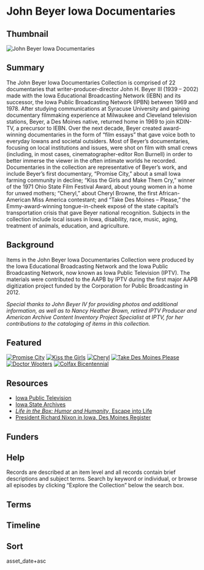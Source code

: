 # John Beyer Iowa Documentaries

## Thumbnail

![John Beyer Iowa Documentaries](https://s3.amazonaws.com/americanarchive.org/special-collections/JB3.jpg "John Beyer")

## Summary

The John Beyer Iowa Documentaries Collection is comprised of 22 documentaries that writer-producer-director John H. Beyer III (1939 – 2002) made with the Iowa Educational Broadcasting Network (IEBN) and its successor, the Iowa Public Broadcasting Network (IPBN) between 1969 and 1978. After studying communications at Syracuse University and gaining documentary filmmaking experience at Milwaukee and Cleveland television stations, Beyer, a Des Moines native, returned home in 1969 to join KDIN-TV, a precursor to IEBN. Over the next decade, Beyer created award-winning documentaries in the form of “film essays” that gave voice both to everyday Iowans and societal outsiders. Most of Beyer’s documentaries, focusing on local institutions and issues, were shot on film with small crews (including, in most cases, cinematographer-editor Ron Burnell) in order to better immerse the viewer in the often intimate worlds he recorded. Documentaries in the collection are representative of Beyer’s work, and include Beyer’s first documentary, “Promise City,” about a small Iowa farming community in decline; “Kiss the Girls and Make Them Cry,” winner of the 1971 Ohio State Film Festival Award, about young women in a home for unwed mothers; “Cheryl,” about Cheryl Browne, the first African-American Miss America contestant; and “Take Des Moines – Please,” the Emmy-award-winning tongue-in-cheek exposé of the state capital’s transportation crisis that gave Beyer national recognition. Subjects in the collection include local issues in Iowa, disability, race, music, aging, treatment of animals, education, and agriculture.

## Background

Items in the John Beyer Iowa Documentaries Collection were produced by the Iowa Educational Broadcasting Network and the Iowa Public Broadcasting Network, now known as Iowa Public Television (IPTV). The materials were contributed to the AAPB by IPTV during the first major AAPB digitization project funded by the Corporation for Public Broadcasting in 2012.

<em>Special thanks to John Beyer IV for providing photos and additional information, as well as to Nancy Heather Brown, retired IPTV Producer and American Archive Content Inventory Project Specialist at IPTV, for her contributions to the cataloging of items in this collection.</em>

## Featured

[![Promise City](https://s3.amazonaws.com/americanarchive.org/special-collections/cpb-aacip_37-010p2nvv.jpg)](/catalog/cpb-aacip_37-010p2nvv)
[![Kiss the Girls](https://s3.amazonaws.com/americanarchive.org/special-collections/cpb-aacip_37-41mgqsdn.jpg)](/catalog/cpb-aacip_37-41mgqsdn)
[![Cheryl](https://s3.amazonaws.com/americanarchive.org/special-collections/cpb-aacip_37-10jsxmqh.jpg)](/catalog/cpb-aacip_37-10jsxmqh)
[![Take Des Moines Please](https://s3.amazonaws.com/americanarchive.org/special-collections/cpb-aacip_37-35gb5qs1.jpg)](/catalog/cpb-aacip_37-35gb5qs1)
[![Doctor Wooters](https://s3.amazonaws.com/americanarchive.org/special-collections/cpb-aacip_37-82k6dsxm.jpg)](/catalog/cpb-aacip_37-82k6dsxm)
[![Colfax Bicentennial](https://s3.amazonaws.com/americanarchive.org/special-collections/cpb-aacip_37-82x3fpmt.jpg)](/catalog/cpb-aacip_37-82x3fpmt)

## Resources

- [Iowa Public Television](http://www.iptv.org/)
- [Iowa State Archives](https://iowaculture.gov/history/research/collections/state-archives)
- [<em>Life in the Box: Humor and Humanity</em>, Escape into Life](https://www.escapeintolife.com/television/life-in-the-box-humor-and-humanity/)
- [President Richard Nixon in Iowa, Des Moines Register](https://www.desmoinesregister.com/picture-gallery/news/2015/06/10/8-historical-photos-former-president-richard-nixon-in-iowa/71024158/)

## Funders

## Help

Records are described at an item level and all records contain brief descriptions and subject terms. Search by keyword or individual, or browse all episodes by clicking “Explore the Collection” below the search box.

## Terms


## Timeline

## Sort


asset_date+asc
